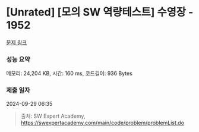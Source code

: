 # [Unrated] [모의 SW 역량테스트] 수영장 - 1952 

[문제 링크](https://swexpertacademy.com/main/code/problem/problemDetail.do?contestProbId=AV5PpFQaAQMDFAUq) 

### 성능 요약

메모리: 24,204 KB, 시간: 160 ms, 코드길이: 936 Bytes

### 제출 일자

2024-09-29 06:35



> 출처: SW Expert Academy, https://swexpertacademy.com/main/code/problem/problemList.do
